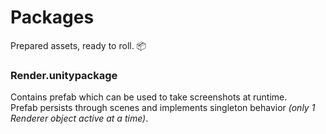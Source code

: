 # Packages
Prepared assets, ready to roll. :package:

### Render.unitypackage
Contains prefab which can be used to take screenshots at runtime.  
Prefab persists through scenes and implements singleton behavior
_(only 1 Renderer object active at a time)_.
